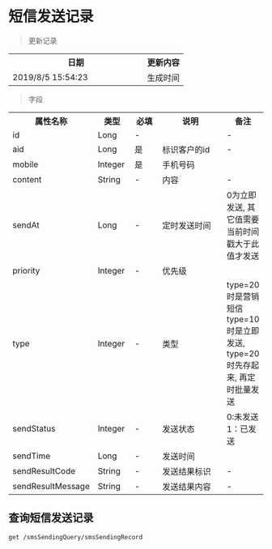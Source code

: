# 短信发送记录

> 更新记录

<table>
    <tr>
        <th style="width:250px;">日期</th>
        <th>更新内容</th>
    </tr>
    <tr>
        <td>2019/8/5 15:54:23 </td>
        <td>生成时间</td>
    </tr>
</table>

> 字段

<table>
    <tr>
        <th style="width:150px;">属性名称</th>
        <th style="width:60px;">类型</th>
        <th style="width:60px;">必填</th>
        <th style="width:200px;">说明</th>
        <th>备注</th>
    </tr>
    <tr>
        <td>id</td>
        <td>Long</td>
        <td>-</td>
        <td></td>
        <td>-</td>
    </tr>
    <tr>
        <td>aid</td>
        <td>Long</td>
        <td>是</td>
        <td>标识客户的id</td>
        <td>-</td>
    </tr>
    <tr>
        <td>mobile</td>
        <td>Integer</td>
        <td>是</td>
        <td>手机号码</td>
        <td</td>
    </tr>
    <tr>
        <td>content</td>
        <td>String</td>
        <td>-</td>
        <td>内容</td>
        <td>-</td>
    </tr>
    <tr>
        <td>sendAt</td>
        <td>Long</td>
        <td>-</td>
        <td>定时发送时间</td>
        <td>0为立即发送, 其它值需要当前时间戳大于此值才发送</td>
    </tr>
    <tr>
        <td>priority</td>
        <td>Integer</td>
        <td>-</td>
        <td>优先级</td>
        <td></td>
    </tr>
    <tr>
        <td>type</td>
        <td>Integer</td>
        <td>-</td>
        <td>类型</td>
        <td>type=20时是营销短信 type=10时是立即发送, type=20时先存起来, 再定时批量发送</td>
    </tr>
    <tr>
        <td>sendStatus</td>
        <td>Integer</td>
        <td>-</td>
        <td>发送状态</td>
        <td> 0:未发送 1：已发送</td>
    </tr>
    <tr>
        <td>sendTime</td>
        <td>Long</td>
        <td>-</td>
        <td>发送时间</td>
        <td></td>
    </tr>
    <tr>
        <td>sendResultCode</td>
        <td>String</td>
        <td>-</td>
        <td>发送结果标识</td>
        <td>-</td>
    </tr>
   <tr>
        <td>sendResultMessage</td>
        <td>String</td>
        <td>-</td>
        <td>发送结果内容</td>
        <td>-</td>
    </tr>
</table>

## 查询短信发送记录

```
get /smsSendingQuery/smsSendingRecord
```


</table>